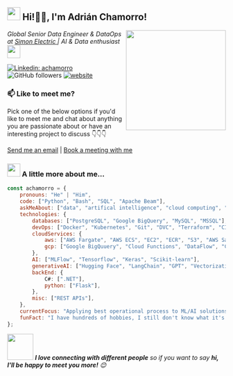 <h2><img src="https://emojis.slackmojis.com/emojis/images/1531849430/4246/blob-sunglasses.gif?1531849430" width="30"/> Hi!🙏🏻, I'm Adrián Chamorro!</h2>
<img align='right' src="https://i.giphy.com/media/v1.Y2lkPTc5MGI3NjExenM3Mmtzd2d0cG95MTRheTR4bDNoNDZzOGc0MnQwaXJ3amNkM294dyZlcD12MV9pbnRlcm5hbF9naWZfYnlfaWQmY3Q9cw/gDH0pb1x7t9eoFXAnc/giphy.gif" width="230">
<p><em>Global Senior Data Engineer & DataOps at <a href="https://www.simonelectric.com/">Simon Electric
</a>  | AI & Data enthusiast  <img src="https://media.giphy.com/media/WUlplcMpOCEmTGBtBW/giphy.gif" width="30">
</em></p>

[![Linkedin: achamorro](https://img.shields.io/badge/-achamorro-blue?style=flat-square&logo=Linkedin&logoColor=white&link=https://www.linkedin.com/in/adrian-chamorro-fernandez/)](https://www.linkedin.com/in/adrian-chamorro-fernandez/)
![GitHub followers](https://img.shields.io/github/followers/achamorrofdz14?label=Follow&style=social)
[![website](https://img.shields.io/badge/InProgress-46a2f1.svg?&style=flat-square&logo=Google-Chrome&logoColor=white)]()

### 📫 Like to meet me?

Pick one of the below options if you'd like to meet me and chat about anything you are passionate about or have an interesting project to discuss 👇👇👇

<a href="mailto:achamorrofdz14@gmail.com?subject=Contact from github&body=Hello! I want to meet you">Send me an email</a> | <a href="https://calendar.app.google/vaYxZPGq7KHnuCXE7">Book a meeting with me</a>

### <img src="https://i.giphy.com/media/v1.Y2lkPTc5MGI3NjExMGUxMjYxdG42Z3V0NG9rZTh5ZHFmOXpiMHQ3dDF6NTRtM285anFuOCZlcD12MV9pbnRlcm5hbF9naWZfYnlfaWQmY3Q9cw/WpyMhJpxMzF00iD6LG/giphy.gif" width="30"> A little more about me...  

```javascript
const achamorro = {
    pronouns: "He" | "Him",
    code: ["Python", "Bash", "SQL", "Apache Beam"],
    askMeAbout: ["data", "artifical intelligence", "cloud computing", "tech trends"],
    technologies: {
        databases: ["PostgreSQL", "Google BigQuery", "MySQL", "MSSQL"],
        devOps: ["Docker", "Kubernetes", "Git", "DVC", "Terraform", "CI/CD", "GitHub Actions", "GitLab CI"],
        cloudServices: {
            aws: ["AWS Fargate", "AWS ECS", "EC2", "ECR", "S3", "AWS SageMaker", "Lambda", "CloudWatch", "RDS"],
            gcp: ["Google BigQuuery", "Cloud Functions", "DataFlow", "Composer", "Cloud Storage", "Cloud Monitoring", "Artifact Registry"],
        },
        AI: ["MLFlow", "Tensorflow", "Keras", "Scikit-learn"],
        generativeAI: ["Hugging Face", "LangChain", "GPT", "Vectorization", "Embeddings"],
        backEnd: {
            C#: [".NET"],
            python: ["Flask"],
        },
        misc: ["REST APIs"],
    },
    currentFocus: "Applying best operational process to ML/AI solutions",
    funFact: "I have hundreds of hobbies, I still don't know what it's like to be bored!"
};
```

<img src="https://media.giphy.com/media/LnQjpWaON8nhr21vNW/giphy.gif" width="60"> <em><b>I love connecting with different people</b> so if you want to say <b>hi, I'll be happy to meet you more!</b> 😊</em>
